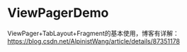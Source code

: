 # ViewPagerDemo
ViewPager+TabLayout+Fragment的基本使用，博客有详解：https://blog.csdn.net/AlpinistWang/article/details/87351178
